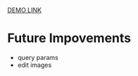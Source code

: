 [DEMO LINK](https://superheroes-delta.vercel.app/superheroes)


# Future Impovements
* query params
* edit images
